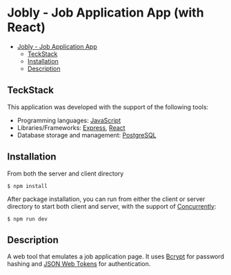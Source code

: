 
# Jobly - Job Application App (with React)

- [Jobly - Job Application App](#jobly---job-application-app-(with-react))
  - [TeckStack](#teckstack)
  - [Installation](#installation)
  - [Description](#description)

## TeckStack

This application was developed with the support of the following tools:

- Programming languages: [JavaScript](https://www.javascript.com)
- Libraries/Frameworks: [Express](https://expressjs.com), [React](https://react.dev)
- Database storage and management: [PostgreSQL](https://www.postgresql.org)



## Installation

From both the server and client directory



```shell
$ npm install
```

After package installation, you can run from either the client or server directory to start both client and server, with the support of [Concurrently](https://www.npmjs.com/package/concurrently):

```shell
$ npm run dev
```


## Description

A web tool that emulates a job application page. It uses [Bcrypt](https://www.npmjs.com/package/bcrypt) for password hashing and
[JSON Web Tokens](https://jwt.io) for authentication.
